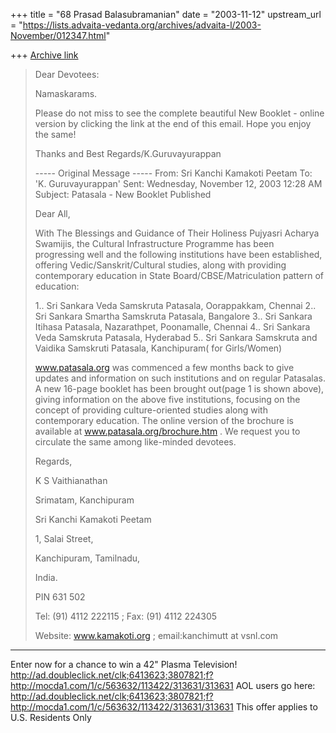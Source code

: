 +++
title = "68 Prasad Balasubramanian"
date = "2003-11-12"
upstream_url = "https://lists.advaita-vedanta.org/archives/advaita-l/2003-November/012347.html"

+++
[Archive link](https://lists.advaita-vedanta.org/archives/advaita-l/2003-November/012347.html)

>
>Dear Devotees:
>
>Namaskarams.
>
>Please do not miss to see the complete beautiful New Booklet - online 
>version by clicking the link at the end of this email.  Hope you enjoy the 
>same!
>
>Thanks and Best Regards/K.Guruvayurappan
>
>
>----- Original Message -----
>From: Sri Kanchi Kamakoti Peetam
>To: 'K. Guruvayurappan'
>Sent: Wednesday, November 12, 2003 12:28 AM
>Subject: Patasala - New Booklet Published
>
>
>Dear All,
>
>
>
>With The Blessings and Guidance of Their Holiness Pujyasri Acharya 
>Swamijis, the Cultural Infrastructure Programme has been progressing well 
>and the following institutions have been established, offering 
>Vedic/Sanskrit/Cultural studies, along with providing contemporary 
>education in State Board/CBSE/Matriculation pattern of education:
>
>
>
>   1.. Sri Sankara Veda Samskruta Patasala, Oorappakkam, Chennai
>   2.. Sri Sankara Smartha Samskruta Patasala, Bangalore
>   3.. Sri Sankara Itihasa Patasala, Nazarathpet, Poonamalle, Chennai
>   4.. Sri Sankara Veda Samskruta Patasala, Hyderabad
>   5.. Sri Sankara Samskruta and Vaidika Samskruti Patasala, Kanchipuram( 
>for Girls/Women)
>
>
>
>
>
>
>www.patasala.org was commenced a few months back to give updates and 
>information on such institutions and on regular Patasalas. A new 16-page 
>booklet has been brought out(page 1 is shown above), giving information on 
>the above five institutions, focusing on the concept of providing 
>culture-oriented studies along with contemporary education. The online 
>version of the brochure is available at www.patasala.org/brochure.htm . We 
>request you to circulate the same among like-minded devotees.
>
>
>
>Regards,
>
>K S Vaithianathan
>
>Srimatam, Kanchipuram
>
>
>
>Sri Kanchi Kamakoti Peetam
>
>1, Salai Street,
>
>Kanchipuram, Tamilnadu,
>
>India.
>
>PIN 631 502
>
>Tel: (91) 4112 222115 ; Fax: (91) 4112 224305
>
>Website: www.kamakoti.org ; email:kanchimutt at vsnl.com
>



____________________________________________________________
Enter now for a chance to win a 42" Plasma Television!
http://ad.doubleclick.net/clk;6413623;3807821;f?http://mocda1.com/1/c/563632/113422/313631/313631
AOL users go here: http://ad.doubleclick.net/clk;6413623;3807821;f?http://mocda1.com/1/c/563632/113422/313631/313631
This offer applies to U.S. Residents Only

